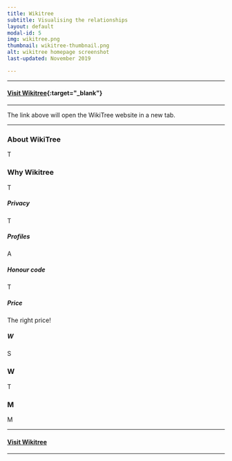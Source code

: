 ```yaml
---
title: Wikitree
subtitle: Visualising the relationships
layout: default
modal-id: 5
img: wikitree.png
thumbnail: wikitree-thumbnail.png
alt: wikitree homepage screenshot
last-updated: November 2019

---
```


***
#### [Visit Wikitree](https://www.wikitree.com/){:target="_blank"}
***

The link above will open the WikiTree website in a new tab.

---

### About WikiTree

T

### Why Wikitree

T

##### Privacy

T

##### Profiles

A

##### Honour code

T

##### Price

The right price!

##### W

S

### W

T

### M

M

***
#### <a href="https://www.wikitree.com/" target=_blank>Visit Wikitree</a>
***
